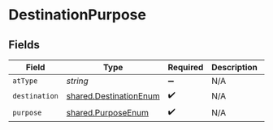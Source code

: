 # DestinationPurpose


## Fields

| Field                                                                   | Type                                                                    | Required                                                                | Description                                                             | Example                                                                 |
| ----------------------------------------------------------------------- | ----------------------------------------------------------------------- | ----------------------------------------------------------------------- | ----------------------------------------------------------------------- | ----------------------------------------------------------------------- |
| `atType`                                                                | *string*                                                                | :heavy_minus_sign:                                                      | N/A                                                                     | DestinationPurpose                                                      |
| `destination`                                                           | [shared.DestinationEnum](../../../sdk/models/shared/destinationenum.md) | :heavy_check_mark:                                                      | N/A                                                                     |                                                                         |
| `purpose`                                                               | [shared.PurposeEnum](../../../sdk/models/shared/purposeenum.md)         | :heavy_check_mark:                                                      | N/A                                                                     |                                                                         |